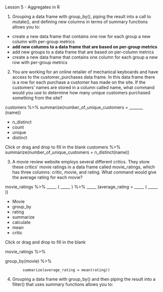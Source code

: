 Lesson 5 - Aggregates in R

1.	Grouping a data frame with group_by(), piping the result into a call to mutate(), and defining new columns in terms of summary functions allows you to:
-	create a new data frame that contains one row for each group a new column with per-group metrics
-	**add new columns to a data frame that are based on per-group metrics**
-	add new groups to a data frame that are based on per-column metrics
-	create a new data frame that contains one column for each group a new row with per-group metrics

2.	You are working for an online retailer of mechanical keyboards and have access to the customer_purchases data frame. In this data frame there is a row for each purchase a customer has made on the site. If the customers’ names are stored in a column called name, what command would you use to determine how many unique customers purchased something from the site?

customers %>%
 		summarize(number_of_unique_customers = _______ (name))

-	n_distinct
-	count
-	unique
-	distinct

Click or drag and drop to fill in the blank
customers %>%
 		summarize(number_of_unique_customers = n_distinct(name))

3.	A movie review website employs several different critics. They store these critics’ movie ratings in a data frame called movie_ratings, which has three columns: critic, movie, and rating. What command would give the average rating for each movie?

movie_ratings %>%
_____  ( _____ ) %>%
_____  (average_rating = _____ ( _____ ))

-	Movie
-	group_by
-	rating
-	summarize
-	calculate
-	mean
-	critic

Click or drag and drop to fill in the blank

movie_ratings %>%

 group_by(movie) %>%

 			summarize(average_rating = mean(rating))

4.	Grouping a data frame with group_by() and then piping the result into a filter() that uses summary functions allows you to:



